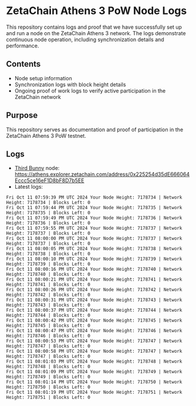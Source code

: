 # ZetaChain Athens 3 PoW Node Logs
This repository contains logs and proof that we have successfully set up and run a node on the ZetaChain Athens 3 network. The logs demonstrate continuous node operation, including synchronization details and performance.

## Contents
- Node setup information
- Synchronization logs with block height details
- Ongoing proof of work logs to verify active participation in the ZetaChain network

## Purpose
This repository serves as documentation and proof of participation in the ZetaChain Athens 3 PoW testnet.

## Logs

- [Third Bunny](https://thirdbunny.xyz/) node: https://athens.explorer.zetachain.com/address/0x225254d35dE666064Eccc5ce16eF1D8bF8D7b5EE
- Latest logs:
```
Fri Oct 11 07:59:39 PM UTC 2024 Your Node Height: 7178734 | Network Height: 7178734 | Blocks Left: 0
Fri Oct 11 07:59:44 PM UTC 2024 Your Node Height: 7178735 | Network Height: 7178735 | Blocks Left: 0
Fri Oct 11 07:59:49 PM UTC 2024 Your Node Height: 7178736 | Network Height: 7178736 | Blocks Left: 0
Fri Oct 11 07:59:55 PM UTC 2024 Your Node Height: 7178737 | Network Height: 7178737 | Blocks Left: 0
Fri Oct 11 08:00:00 PM UTC 2024 Your Node Height: 7178737 | Network Height: 7178737 | Blocks Left: 0
Fri Oct 11 08:00:05 PM UTC 2024 Your Node Height: 7178738 | Network Height: 7178738 | Blocks Left: 0
Fri Oct 11 08:00:10 PM UTC 2024 Your Node Height: 7178739 | Network Height: 7178739 | Blocks Left: 0
Fri Oct 11 08:00:16 PM UTC 2024 Your Node Height: 7178740 | Network Height: 7178740 | Blocks Left: 0
Fri Oct 11 08:00:21 PM UTC 2024 Your Node Height: 7178741 | Network Height: 7178741 | Blocks Left: 0
Fri Oct 11 08:00:26 PM UTC 2024 Your Node Height: 7178742 | Network Height: 7178742 | Blocks Left: 0
Fri Oct 11 08:00:31 PM UTC 2024 Your Node Height: 7178743 | Network Height: 7178743 | Blocks Left: 0
Fri Oct 11 08:00:37 PM UTC 2024 Your Node Height: 7178744 | Network Height: 7178744 | Blocks Left: 0
Fri Oct 11 08:00:42 PM UTC 2024 Your Node Height: 7178745 | Network Height: 7178745 | Blocks Left: 0
Fri Oct 11 08:00:47 PM UTC 2024 Your Node Height: 7178746 | Network Height: 7178746 | Blocks Left: 0
Fri Oct 11 08:00:53 PM UTC 2024 Your Node Height: 7178747 | Network Height: 7178747 | Blocks Left: 0
Fri Oct 11 08:00:58 PM UTC 2024 Your Node Height: 7178747 | Network Height: 7178747 | Blocks Left: 0
Fri Oct 11 08:01:03 PM UTC 2024 Your Node Height: 7178748 | Network Height: 7178748 | Blocks Left: 0
Fri Oct 11 08:01:09 PM UTC 2024 Your Node Height: 7178749 | Network Height: 7178749 | Blocks Left: 0
Fri Oct 11 08:01:14 PM UTC 2024 Your Node Height: 7178750 | Network Height: 7178750 | Blocks Left: 0
Fri Oct 11 08:01:19 PM UTC 2024 Your Node Height: 7178751 | Network Height: 7178751 | Blocks Left: 0
```

